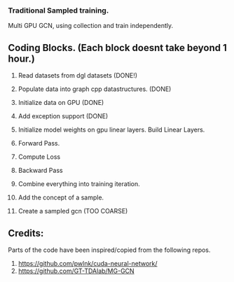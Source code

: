 ### Traditional Sampled training.
Multi GPU GCN, using collection and train independently.

## Coding Blocks. (Each block doesnt take beyond 1 hour.)
1. Read datasets from dgl datasets (DONE!)
2. Populate data into graph cpp datastructures. (DONE)
3. Initialize data on GPU (DONE)
4. Add exception support (DONE)
4. Initialize model weights on gpu linear layers.
  Build Linear Layers.

5. Forward Pass.
6. Compute Loss
7. Backward Pass
8. Combine everything into training iteration.
9. Add the concept of a sample.
10. Create a sampled gcn (TOO COARSE)

## Credits:

Parts of the code have been inspired/copied from the following repos.
1. https://github.com/pwlnk/cuda-neural-network/
2. https://github.com/GT-TDAlab/MG-GCN
